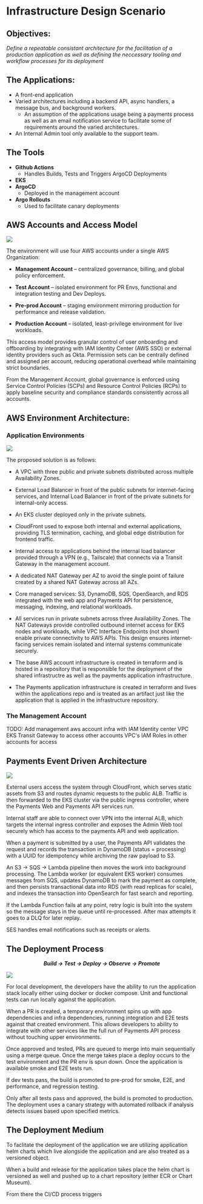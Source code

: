 # **Infrastructure Design Scenario**

## Objectives:

_Define a repeatable consistant architecture for the facilitation of a production application as well as defining the neccessary tooling and workflow processes for its deployment_

## The Applications:

- A front-end application
- Varied architectures including a backend API, async handlers, a message bus, and background workers.
  - An assumption of the applications usage being a payments process as well as an email notification service to facilitate some of requirements around the varied architectures.
- An Internal Admin tool only available to the support team.

## The Tools

- **Github Actions**
  - Handles Builds, Tests and Triggers ArgoCD Deployments
- **EKS**
- **ArgoCD**
  - Deployed in the management account
- **Argo Rollouts**
  - Used to facilitate canary deployments

## AWS Accounts and Access Model

<img src="files/arch-Permissions Access.png">

The environment will use four AWS accounts under a single AWS Organization:

- **Management Account** – centralized governance, billing, and global policy enforcement.

- **Test Account** – isolated environment for PR Envs, functional and integration testing and Dev Deploys.

- **Pre-prod Account** – staging environment mirroring production for performance and release validation.

- **Production Account** – isolated, least-privilege environment for live workloads.

This access model provides granular control of user onboarding and offboarding by integrating with IAM Identity Center (AWS SSO) or external identity providers such as Okta. Permission sets can be centrally defined and assigned per account, reducing operational overhead while maintaining strict boundaries.

From the Management Account, global governance is enforced using Service Control Policies (SCPs) and Resource Control Policies (RCPs) to apply baseline security and compliance standards consistently across all accounts.

## AWS Environment Architecture:

### Application Environments

<img src="files/arch-Architecture.png">

The proposed solution is as follows:

- A VPC with three public and private subnets distributed across multiple Availability Zones.

- External Load Balancer in front of the public subnets for internet-facing services, and Internal Load Balancer in front of the private subnets for internal-only access.

- An EKS cluster deployed only in the private subnets.

- CloudFront used to expose both internal and external applications, providing TLS termination, caching, and global edge distribution for frontend traffic.

- Internal access to applications behind the internal load balancer provided through a VPN (e.g., Tailscale) that connects via a Transit Gateway in the management account.

- A dedicated NAT Gateway per AZ to avoid the single point of failure created by a shared NAT Gateway across all AZs.

- Core managed services: S3, DynamoDB, SQS, OpenSearch, and RDS integrated with the web app and Payments API for persistence, messaging, indexing, and relational workloads.

- All services run in private subnets across three Availability Zones. The NAT Gateways provide controlled outbound internet access for EKS nodes and workloads, while VPC Interface Endpoints (not shown) enable private connectivity to AWS APIs. This design ensures internet-facing services remain isolated and internal systems communicate securely.

- The base AWS account infrastructure is created in terraform and is hosted in a repository that is responsible for the deployment of the shared infrastructre as well as the payments application infrastructure.

- The Payments application infrastructure is created in terraform and lives within the applications repo and is treated as an artifact just like the application that is applied in the infrastructure repository.

### The Management Account

TODO: Add management aws account infra with
IAM Identity center
VPC
EKS
Transit Gateway to access other accounts VPC's
IAM Roles in other accounts for access

## Payments Event Driven Architecture

<img src="files/arch-Application.drawio.png">

External users access the system through CloudFront, which serves static assets from S3 and routes dynamic requests to the public ALB. Traffic is then forwarded to the EKS cluster via the public ingress controller, where the Payments Web and Payments API services run.

Internal staff are able to connect over VPN into the internal ALB, which targets the internal ingress controller and exposes the Admin Web tool securely which has access to the payments API and web application.

When a payment is submitted by a user, the Payments API validates the request and records the transaction in DynamoDB (status = processing) with a UUID for idempotency while archiving the raw payload to S3.

An S3 -> SQS -> Lambda pipeline then moves the work into background processing. The Lambda worker (or equivalent EKS worker) consumes messages from SQS, updates DynamoDB to mark the payment as complete, and then persists transactional data into RDS (with read replicas for scale), and indexes the transaction into OpenSearch for fast search and reporting.

If the Lambda Function fails at any point, retry logic is built into the system so the message stays in the queue until re-processed. After max attempts it goes to a DLQ for later replay.

SES handles email notifications such as receipts or alerts.

## The Deployment Process

**<center>_Build -> Test -> Deploy -> Observe -> Promote_</center>**

<img src="files/arch-CI_CD Process.drawio.png">

For local development, the developers have the ability to run the application stack locally either using docker or docker compose. Unit and functional tests can run locally against the application.

When a PR is created, a temporary environment spins up with app dependencies and infra dependencies, running integration and E2E tests against that created environment. This allows developers to ability to integrate with other services like the full run of Payments API process without touching upper environments.

Once approved and tested, PRs are queued to merge into main sequentially using a merge queue. Once the merge takes place a deploy occurs to the test environment and the PR env is spun down. Once the application is available smoke and E2E tests run.

If dev tests pass, the build is promoted to pre-prod for smoke, E2E, and performance, and regression testing.

Only after all tests pass and approved, the build is promoted to production. The deployment uses a canary strategy with automated rollback if analysis detects issues based upon specified metrics.

## The Deployment Medium

To faclitate the deployment of the application we are utilizing application helm charts which live alongside the application and are also treated as a versioned object.

When a build and release for the application takes place the helm chart is versioned as well and pushed up to a chart repository (either ECR or Chart Museum).

From there the CI/CD process triggers
